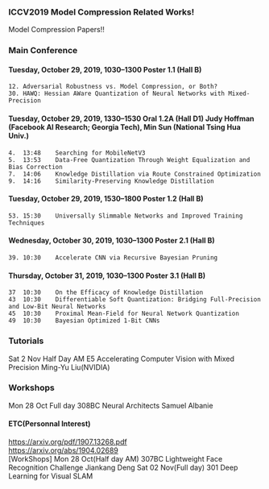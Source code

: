 ### ICCV2019 Model Compression Related Works!

Model Compression Papers!!

### Main Conference
#### Tuesday, October 29, 2019, 1030–1300 Poster 1.1 (Hall B)  
	12. Adversarial Robustness vs. Model Compression, or Both?  
	30. HAWQ: Hessian AWare Quantization of Neural Networks with Mixed-Precision  

#### Tuesday, October 29, 2019, 1330–1530 Oral 1.2A (Hall D1) Judy Hoffman (Facebook AI Research; Georgia Tech), Min Sun (National Tsing Hua Univ.)
	4.	13:48	 Searching for MobileNetV3  
	5.	13:53	 Data-Free Quantization Through Weight Equalization and Bias Correction  
	7.	14:06	 Knowledge Distillation via Route Constrained Optimization  
	9.	14:16	 Similarity-Preserving Knowledge Distillation  
  
#### Tuesday, October 29, 2019, 1530–1800 Poster 1.2 (Hall B)
	53.	15:30	 Universally Slimmable Networks and Improved Training Techniques
 
#### Wednesday, October 30, 2019, 1030–1300 Poster 2.1 (Hall B)  
	39.	10:30	 Accelerate CNN via Recursive Bayesian Pruning  
  
#### Thursday, October 31, 2019, 1030–1300 Poster 3.1 (Hall B)  
	37	10:30	 On the Efficacy of Knowledge Distillation
	43	10:30	 Differentiable Soft Quantization: Bridging Full-Precision and Low-Bit Neural Networks
	45	10:30	 Proximal Mean-Field for Neural Network Quantization
	49	10:30	 Bayesian Optimized 1-Bit CNNs
  
  
### Tutorials
Sat 2 Nov
Half Day AM	E5	Accelerating Computer Vision with Mixed Precision	Ming-Yu Liu(NVIDIA)

### Workshops
Mon 28 Oct
Full day	308BC	Neural Architects	Samuel Albanie


#### ETC(Personnal Interest)
https://arxiv.org/pdf/1907.13268.pdf   
https://arxiv.org/abs/1904.02689  
[WorkShops]
Mon 28 Oct(Half day AM)	307BC	Lightweight Face Recognition Challenge	Jiankang Deng
Sat 02 Nov(Full day)	301	Deep Learning for Visual SLAM
